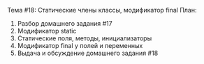 Тема #18: Статические члены классы, модификатор final
План:
1. Разбор домашнего задания #17
2. Модификатор static
3. Статические поля, методы, инициализаторы
4. Модификатор final у полей и переменных
5. Выдача и обсуждение домашнего задания #18
